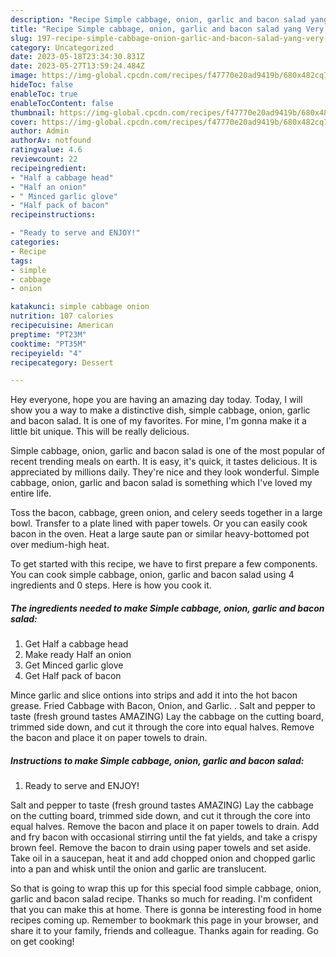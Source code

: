 ```yaml
---
description: "Recipe Simple cabbage, onion, garlic and bacon salad yang Very Delicious}"
title: "Recipe Simple cabbage, onion, garlic and bacon salad yang Very Delicious}"
slug: 197-recipe-simple-cabbage-onion-garlic-and-bacon-salad-yang-very-delicious
category: Uncategorized
date: 2023-05-18T23:34:30.831Z
date: 2023-05-27T13:59:24.484Z
image: https://img-global.cpcdn.com/recipes/f47770e20ad9419b/680x482cq70/simple-cabbage-onion-garlic-and-bacon-salad-recipe-main-photo.jpg
hideToc: false
enableToc: true
enableTocContent: false
thumbnail: https://img-global.cpcdn.com/recipes/f47770e20ad9419b/680x482cq70/simple-cabbage-onion-garlic-and-bacon-salad-recipe-main-photo.jpg
cover: https://img-global.cpcdn.com/recipes/f47770e20ad9419b/680x482cq70/simple-cabbage-onion-garlic-and-bacon-salad-recipe-main-photo.jpg
author: Admin
authorAv: notfound
ratingvalue: 4.6
reviewcount: 22
recipeingredient:
- "Half a cabbage head"
- "Half an onion"
- " Minced garlic glove"
- "Half pack of bacon"
recipeinstructions:

- "Ready to serve and ENJOY!"
categories:
- Recipe
tags:
- simple
- cabbage
- onion

katakunci: simple cabbage onion 
nutrition: 107 calories
recipecuisine: American
preptime: "PT23M"
cooktime: "PT35M"
recipeyield: "4"
recipecategory: Dessert

---
```



Hey everyone, hope you are having an amazing day today. Today, I will show you a way to make a distinctive dish, simple cabbage, onion, garlic and bacon salad. It is one of my favorites. For mine, I'm gonna make it a little bit unique. This will be really delicious.

Simple cabbage, onion, garlic and bacon salad is one of the most popular of recent trending meals on earth. It is easy, it's quick, it tastes delicious. It is appreciated by millions daily. They're nice and they look wonderful. Simple cabbage, onion, garlic and bacon salad is something which I've loved my entire life.

Toss the bacon, cabbage, green onion, and celery seeds together in a large bowl. Transfer to a plate lined with paper towels. Or you can easily cook bacon in the oven. Heat a large saute pan or similar heavy-bottomed pot over medium-high heat.


To get started with this recipe, we have to first prepare a few components. You can cook simple cabbage, onion, garlic and bacon salad using 4 ingredients and 0 steps. Here is how you cook it.

<!--inarticleads1-->

##### The ingredients needed to make Simple cabbage, onion, garlic and bacon salad:

1. Get Half a cabbage head
1. Make ready Half an onion
1. Get  Minced garlic glove
1. Get Half pack of bacon


Mince garlic and slice ontions into strips and add it into the hot bacon grease. Fried Cabbage with Bacon, Onion, and Garlic. . Salt and pepper to taste (fresh ground tastes AMAZING) Lay the cabbage on the cutting board, trimmed side down, and cut it through the core into equal halves. Remove the bacon and place it on paper towels to drain. 

<!--inarticleads2-->

##### Instructions to make Simple cabbage, onion, garlic and bacon salad:


1. Ready to serve and ENJOY!

Salt and pepper to taste (fresh ground tastes AMAZING) Lay the cabbage on the cutting board, trimmed side down, and cut it through the core into equal halves. Remove the bacon and place it on paper towels to drain. Add and fry bacon with occasional stirring until the fat yields, and take a crispy brown feel. Remove the bacon to drain using paper towels and set aside. Take oil in a saucepan, heat it and add chopped onion and chopped garlic into a pan and whisk until the onion and garlic are translucent. 

So that is going to wrap this up for this special food simple cabbage, onion, garlic and bacon salad recipe. Thanks so much for reading. I'm confident that you can make this at home. There is gonna be interesting food in home recipes coming up. Remember to bookmark this page in your browser, and share it to your family, friends and colleague. Thanks again for reading. Go on get cooking!
